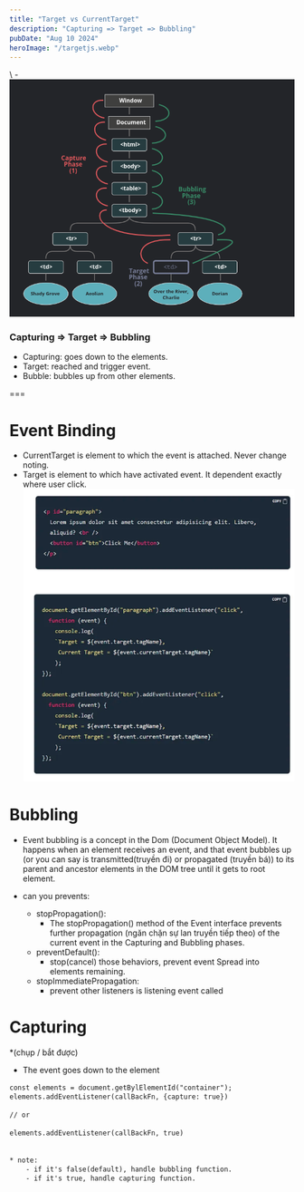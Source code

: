 ```yaml
---
title: "Target vs CurrentTarget"
description: "Capturing => Target => Bubbling"
pubDate: "Aug 10 2024"
heroImage: "/targetjs.webp"
---
```


\ - ![Alt text](./image.png)

### Capturing => Target => Bubbling

- Capturing: goes down to the elements.
- Target: reached and trigger event.
- Bubble: bubbles up from other elements.

===

# Event Binding

- CurrentTarget is element to which the event is attached. Never change noting.
- Target is element to which have activated event. It dependent exactly where user click.
  ![Alt text](./event-binding.png)

# Bubbling

- Event bubbling is a concept in the Dom (Document Object Model).
  It happens when an element receives an event, and that event bubbles up
  (or you can say is transmitted(truyền đi) or propagated (truyền bá)) to
  its parent and ancestor elements in the DOM tree until it gets to root element.

- can you prevents:

  - stopPropagation():
    - The stopPropagation() method of the Event interface
      prevents further propagation (ngăn chặn sự lan truyền tiếp theo) of
      the current event in the Capturing and Bubbling phases.
  - preventDefault():
    - stop(cancel) those behaviors, prevent event Spread into elements remaining.
  - stopImmediatePropagation:
    - prevent other listeners is listening event called

# Capturing

\*(chụp / bắt được)

- The event goes down to the element

```
const elements = document.getBylElementId("container");
elements.addEventListener(callBackFn, {capture: true})

// or

elements.addEventListener(callBackFn, true)


* note:
    - if it's false(default), handle bubbling function.
    - if it's true, handle capturing function.
```
